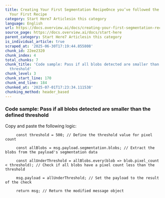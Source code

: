 ```yaml
---
title: Creating Your First Segmentation RecipeOnce you’ve followed the steps in Creating
  Your First Recipe
category: Start Here7 Articlesin this category
language: English
url: https://docs.overview.ai/docs/creating-your-first-segmentation-recipe
source_page: https://docs.overview.ai/docs/start-here
parent_category: Start Here7 Articlesin this category
is_individual_article: true
scraped_at: '2025-06-30T17:19:44.855808'
chunk_id: 22ee2320
chunk_index: 4
total_chunks: 7
chunk_title: 'Code sample: Pass if all blobs detected are smaller than the defined
  threshold'
chunk_level: 3
chunk_start_line: 170
chunk_end_line: 184
chunked_at: '2025-07-01T17:23:34.111538'
chunking_method: header_based
---
```


### Code sample: Pass if all blobs detected are smaller than the defined threshold

Copy and paste the following logic:
         
         const threshold = 500; // Define the threshold value for pixel count
         
         const allBlobs = msg.payload.segmentation.blobs; // Extract the blobs from the payload's segmentation data
         
         const allUnderThreshold = allBlobs.every(blob => blob.pixel_count < threshold); // Check if all blobs have a pixel count less than the threshold
         
         msg.payload = allUnderThreshold; // Set the payload to the result of the check
         
         return msg; // Return the modified message object

